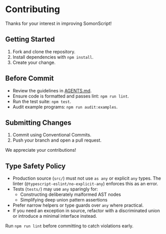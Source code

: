 # Contributing

Thanks for your interest in improving SomonScript!

## Getting Started

1. Fork and clone the repository.
2. Install dependencies with `npm install`.
3. Create your change.

## Before Commit

- Review the guidelines in [AGENTS.md](AGENTS.md).
- Ensure code is formatted and passes lint: `npm run lint`.
- Run the test suite: `npm test`.
- Audit example programs: `npm run audit:examples`.

## Submitting Changes

1. Commit using Conventional Commits.
2. Push your branch and open a pull request.

We appreciate your contributions!

## Type Safety Policy

- Production source (`src/`) must not use `as any` or explicit `any` types. The
  linter (`@typescript-eslint/no-explicit-any`) enforces this as an error.
- Tests (`tests/`) may use `any` sparingly for:
  - Constructing deliberately malformed AST nodes
  - Simplifying deep union pattern assertions
- Prefer narrow helpers or type guards over `any` where practical.
- If you need an exception in source, refactor with a discriminated union or
  introduce a minimal interface instead.

Run `npm run lint` before committing to catch violations early.
